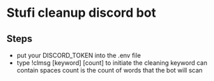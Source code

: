 # Stufi cleanup discord bot
## Steps
* put your DISCORD_TOKEN into the .env file
* type !clmsg [keyword] [count] to initiate the cleaning
    keyword can contain spaces
    count is the count of words that the bot will scan